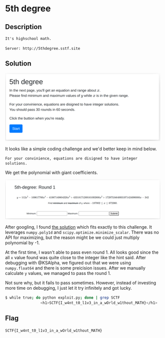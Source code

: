 # 5th degree

## Description
```
It's highschool math.

Server: http://5thdegree.sstf.site
```

## Solution
![](images/desc.png)

It looks like a simple coding challenge and we'd better keep in mind below.

```
For your convinience, equations are disigned to have integer solutions.
```


We get the polynomial with giant coefficients.

![](images/prob.png)

After googling, I found [the solution](https://stackoverflow.com/a/31223062) which fits exactly to this challenge. It leverages `numpy.poly1d` and `scipy.optimize.minimize_scalar`. There was no API for maximizing, but the reason might be we could just multiply polynomial by -1.

At the first time, I wasn't able to pass even round 1. All looks good since the all `x` value found was quite close to the integer like the hint said. After debugging with @KSAlpha, we figured out that we were using `numpy.float64` and there is some preicision issues. After we manually calculate `y` values, we managed to pass the round 1.

Not sure why, but it fails to pass sometimes. However, instead of investing more time on debugging, I just let it try infinitely and got lucky.

```sh
$ while true; do python exploit.py; done | grep SCTF
                <h1>SCTF{I_w4nt_t0_l1v3_in_a_wOrld_w1thout_MATH}</h1>
```

## Flag
`SCTF{I_w4nt_t0_l1v3_in_a_wOrld_w1thout_MATH}`